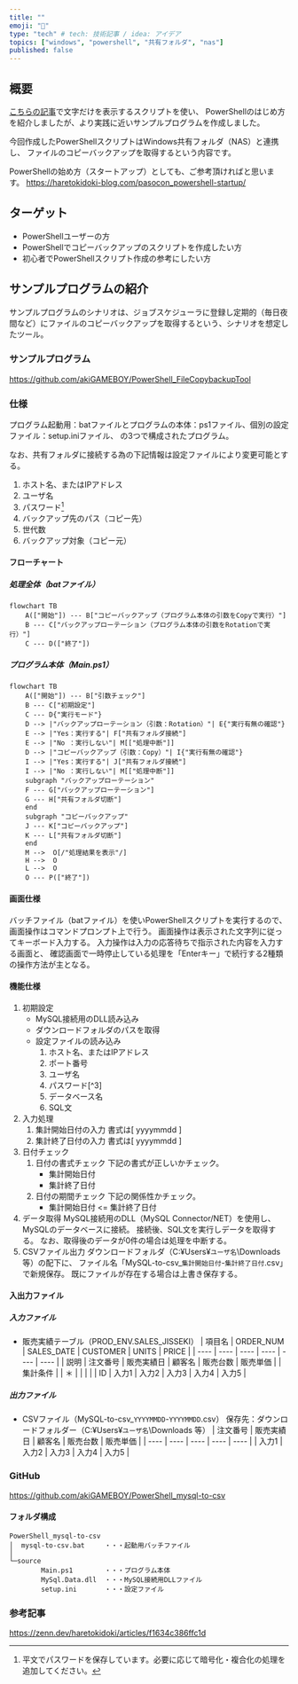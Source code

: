 ```yaml
---
title: ""
emoji: "📘"
type: "tech" # tech: 技術記事 / idea: アイデア
topics: ["windows", "powershell", "共有フォルダ", "nas"]
published: false
---
```

## 概要
[こちらの記事](https://haretokidoki-blog.com/pasocon_powershell-startup/)で文字だけを表示するスクリプトを使い、
PowerShellのはじめ方を紹介しましたが、より実践に近いサンプルプログラムを作成しました。

今回作成したPowerShellスクリプトはWindows共有フォルダ（NAS）と連携し、
ファイルのコピーバックアップを取得するという内容です。

PowerShellの始め方（スタートアップ）としても、ご参考頂ければと思います。
https://haretokidoki-blog.com/pasocon_powershell-startup/
## ターゲット
- PowerShellユーザーの方
- PowerShellでコピーバックアップのスクリプトを作成したい方
- 初心者でPowerShellスクリプト作成の参考にしたい方
## サンプルプログラムの紹介
サンプルプログラムのシナリオは、ジョブスケジューラに登録し定期的（毎日夜間など）にファイルのコピーバックアップを取得するという、シナリオを想定したツール。
### サンプルプログラム
https://github.com/akiGAMEBOY/PowerShell_FileCopybackupTool

### 仕様
プログラム起動用：batファイルとプログラムの本体：ps1ファイル、個別の設定ファイル：setup.iniファイル、
の3つで構成されたプログラム。

なお、共有フォルダに接続する為の下記情報は設定ファイルにより変更可能とする。
1. ホスト名、またはIPアドレス
2. ユーザ名
3. パスワード[^1]
4. バックアップ先のパス（コピー先）
5. 世代数
6. バックアップ対象（コピー元）
[^1]: 平文でパスワードを保存しています。必要に応じて暗号化・複合化の処理を追加してください。

#### フローチャート
##### 処理全体（batファイル）
```mermaid
flowchart TB
    A(["開始"]) --- B["コピーバックアップ（プログラム本体の引数をCopyで実行）"]
    B --- C["バックアップローテーション（プログラム本体の引数をRotationで実行）"]
    C --- D(["終了"])
```
##### プログラム本体（Main.ps1）
```mermaid
flowchart TB
    A(["開始"]) --- B["引数チェック"]
    B --- C["初期設定"]
    C --- D{"実行モード"}
    D --> |"バックアップローテーション（引数：Rotation）"| E{"実行有無の確認"}
    E --> |"Yes：実行する"| F["共有フォルダ接続"]
    E --> |"No ：実行しない"| M[["処理中断"]]
    D --> |"コピーバックアップ（引数：Copy）"| I{"実行有無の確認"}
    I --> |"Yes：実行する"| J["共有フォルダ接続"]
    I --> |"No ：実行しない"| M[["処理中断"]]
    subgraph "バックアップローテーション"
    F --- G["バックアップローテーション"]
    G --- H["共有フォルダ切断"]
    end
    subgraph "コピーバックアップ"
    J --- K["コピーバックアップ"]
    K --- L["共有フォルダ切断"]
    end
    M -->  O[/"処理結果を表示"/]
    H -->  O
    L -->  O
    O --- P(["終了"])
```
#### 画面仕様
バッチファイル（batファイル）を使いPowerShellスクリプトを実行するので、
画面操作はコマンドプロンプト上で行う。
画面操作は表示された文字列に従ってキーボード入力する。
入力操作は入力の応答待ちで指示された内容を入力する画面と、
確認画面で一時停止している処理を「Enterキー」で続行する2種類の操作方法が主となる。
#### 機能仕様
1. 初期設定
    - MySQL接続用のDLL読み込み
    - ダウンロードフォルダのパスを取得
    - 設定ファイルの読み込み
        1. ホスト名、またはIPアドレス
        2. ポート番号
        3. ユーザ名
        4. パスワード[^3]
        5. データベース名
        6. SQL文
2. 入力処理
    1. 集計開始日付の入力
    書式は[ yyyymmdd ]
    2. 集計終了日付の入力
    書式は[ yyyymmdd ]
3. 日付チェック
    1. 日付の書式チェック
    下記の書式が正しいかチェック。
        - 集計開始日付
        - 集計終了日付
    2. 日付の期間チェック
    下記の関係性かチェック。
        - 集計開始日付 <= 集計終了日付
4. データ取得
MySQL接続用のDLL（MySQL Connector/NET）を使用し、MySQLのデータベースに接続。
接続後、SQL文を実行しデータを取得する。
なお、取得後のデータが0件の場合は処理を中断する。
5. CSVファイル出力
ダウンロードフォルダ（C:¥Users¥`ユーザ名`\Downloads 等）の配下に、
ファイル名「MySQL-to-csv_`集計開始日付`-`集計終了日付`.csv」で新規保存。
既にファイルが存在する場合は上書き保存する。
#### 入出力ファイル
##### 入力ファイル
- 販売実績テーブル（PROD_ENV.SALES_JISSEKI）
    | 項目名 | ORDER_NUM | SALES_DATE | CUSTOMER | UNITS | PRICE |
    | ---- | ---- | ---- | ---- | ---- | ---- |
    | 説明 | 注文番号 | 販売実績日 | 顧客名 | 販売台数 | 販売単価 |
    | 集計条件 |  | ＊ |  |  |  |
    | ID | 入力1 | 入力2 | 入力3 | 入力4 | 入力5 |

##### 出力ファイル
- CSVファイル（MySQL-to-csv_`YYYYMMDD`-`YYYYMMDD`.csv）
保存先：ダウンロードフォルダー（C:¥Users¥`ユーザ名`\Downloads 等）
    | 注文番号 | 販売実績日 | 顧客名 | 販売台数 | 販売単価 |
    | ---- | ---- | ---- | ---- | ---- |
    | 入力1 | 入力2 | 入力3 | 入力4 | 入力5 |
### GitHub
https://github.com/akiGAMEBOY/PowerShell_mysql-to-csv
#### フォルダ構成
```
PowerShell_mysql-to-csv
│  mysql-to-csv.bat     ・・・起動用バッチファイル
│
└─source
        Main.ps1        ・・・プログラム本体
        MySql.Data.dll  ・・・MySQL接続用DLLファイル
        setup.ini       ・・・設定ファイル
```
### 参考記事
https://zenn.dev/haretokidoki/articles/f1634c386ffc1d
